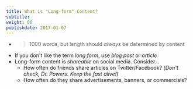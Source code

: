 ```yaml
---
title: What is "Long-form" Content?
subtitle:
weight: 06
publishdate: 2017-01-07
---
```


* > 1000 words, but length should *always* be determined by content
* If you don't like the term *long form*, use *blog post* or *article*
* Long-form content is *shareable* on social media. Consider...
  * How often do friends share articles on Twitter/Facebook? (*Don't check, Dr. Powers. Keep the fast alive!*)
  * How often do they share advertisements, banners, or commercials?